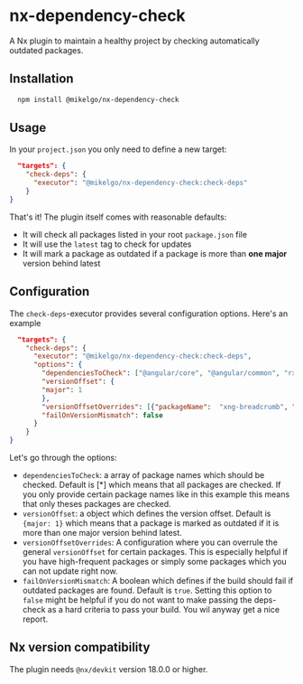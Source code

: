 # nx-dependency-check

A Nx plugin to maintain a healthy project by checking automatically outdated packages.

## Installation

```bash
  npm install @mikelgo/nx-dependency-check
```

## Usage

In your `project.json` you only need to define a new target:

```json
  "targets": {
    "check-deps": {
      "executor": "@mikelgo/nx-dependency-check:check-deps"
    }
}
```
That's it! The plugin itself comes with reasonable defaults:
* It will check all packages listed in your root `package.json` file
* It will use the `latest` tag to check for updates
* It will mark a package as outdated if a package is more than **one major** version behind latest

## Configuration
The `check-deps`-executor provides several configuration options. Here's an example
```json
  "targets": {
    "check-deps": {
      "executor": "@mikelgo/nx-dependency-check:check-deps",
      "options": {
        "dependenciesToCheck": ["@angular/core", "@angular/common", "rxjs", "xng-breadcrumb"],
        "versionOffset": {
        "major": 1
        },
        "versionOffsetOverrides": [{"packageName":  "xng-breadcrumb", "major": 1} ],
        "failOnVersionMismatch": false
      }
    }
}
```
Let's go through the options:
* `dependenciesToCheck`: a array of package names which should be checked. Default is [*] which means that all packages are checked. If you only provide certain package names like in this example this means that only theses packages are checked.
* `versionOffset`: a object which defines the version offset. Default is `{major: 1}` which means that a package is marked as outdated if it is more than one major version behind latest.
* `versionOffsetOverrides`: A configuration where you can overrule the general `versionOffset` for certain packages. This is especially helpful if you have high-frequent packages or simply some packages which you can not update right now.
* `failOnVersionMismatch`: A boolean which defines if the build should fail if outdated packages are found. Default is `true`. Setting this option to `false` might be helpful if you do not want to make passing the deps-check as a hard criteria to pass your build. You wil anyway get a nice report.

## Nx version compatibility
The plugin needs `@nx/devkit` version 18.0.0 or higher.
